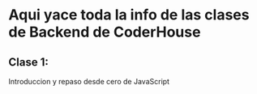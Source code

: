 # Aqui yace toda la info de las clases de Backend de CoderHouse

## Clase 1:

Introduccion y repaso desde cero de JavaScript